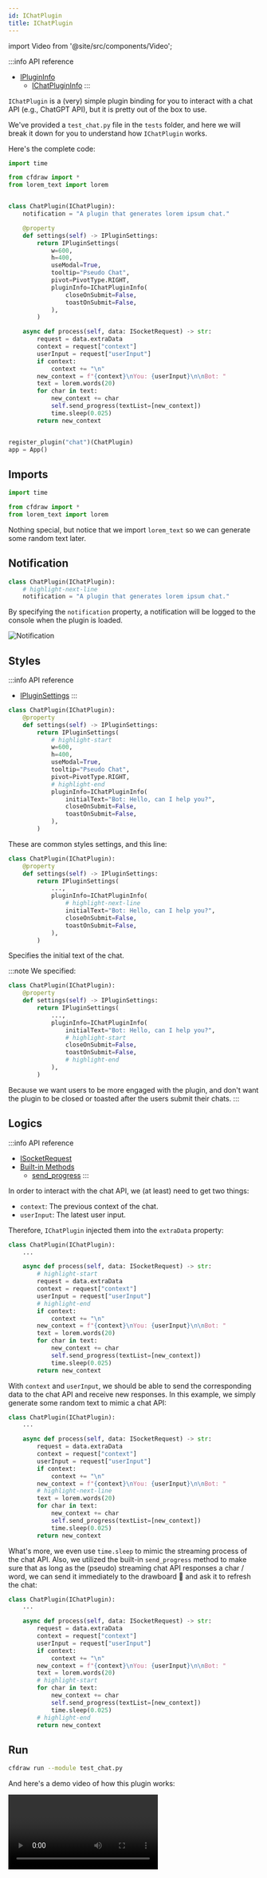 ```yaml
---
id: IChatPlugin
title: IChatPlugin
---
```


import Video from '@site/src/components/Video';

:::info API reference
* [IPluginInfo](/docs/api-reference/IPluginInfo)
  * [IChatPluginInfo](/docs/api-reference/IChatPluginInfo)
:::

`IChatPlugin` is a (very) simple plugin binding for you to interact with a chat API (e.g., ChatGPT API), but it is pretty out of the box to use.

We've provided a `test_chat.py` file in the `tests` folder, and here we will break it down for you to understand how `IChatPlugin` works.

Here's the complete code:

```python showLineNumbers title="tests/test_chat.py"
import time

from cfdraw import *
from lorem_text import lorem


class ChatPlugin(IChatPlugin):
    notification = "A plugin that generates lorem ipsum chat."

    @property
    def settings(self) -> IPluginSettings:
        return IPluginSettings(
            w=600,
            h=400,
            useModal=True,
            tooltip="Pseudo Chat",
            pivot=PivotType.RIGHT,
            pluginInfo=IChatPluginInfo(
                closeOnSubmit=False,
                toastOnSubmit=False,
            ),
        )

    async def process(self, data: ISocketRequest) -> str:
        request = data.extraData
        context = request["context"]
        userInput = request["userInput"]
        if context:
            context += "\n"
        new_context = f"{context}\nYou: {userInput}\n\nBot: "
        text = lorem.words(20)
        for char in text:
            new_context += char
            self.send_progress(textList=[new_context])
            time.sleep(0.025)
        return new_context


register_plugin("chat")(ChatPlugin)
app = App()
```

## Imports

```python title="tests/test_chat.py"
import time

from cfdraw import *
from lorem_text import lorem
```

Nothing special, but notice that we import `lorem_text` so we can generate some random text later.

## Notification

```python title="tests/test_chat.py"
class ChatPlugin(IChatPlugin):
    # highlight-next-line
    notification = "A plugin that generates lorem ipsum chat."
```

By specifying the `notification` property, a notification will be logged to the console when the plugin is loaded.

![Notification](./assets/screenshot_0.png)

## Styles

:::info API reference
* [IPluginSettings](/docs/api-reference/IPluginSettings)
:::

```python title="tests/test_chat.py"
class ChatPlugin(IChatPlugin):
    @property
    def settings(self) -> IPluginSettings:
        return IPluginSettings(
            # highlight-start
            w=600,
            h=400,
            useModal=True,
            tooltip="Pseudo Chat",
            pivot=PivotType.RIGHT,
            # highlight-end
            pluginInfo=IChatPluginInfo(
                initialText="Bot: Hello, can I help you?",
                closeOnSubmit=False,
                toastOnSubmit=False,
            ),
        )
```

These are common styles settings, and this line:

```python title="tests/test_chat.py"
class ChatPlugin(IChatPlugin):
    @property
    def settings(self) -> IPluginSettings:
        return IPluginSettings(
            ...,
            pluginInfo=IChatPluginInfo(
                # highlight-next-line
                initialText="Bot: Hello, can I help you?",
                closeOnSubmit=False,
                toastOnSubmit=False,
            ),
        )
```

Specifies the initial text of the chat.

:::note
We specified:

```python title="tests/test_chat.py"
class ChatPlugin(IChatPlugin):
    @property
    def settings(self) -> IPluginSettings:
        return IPluginSettings(
            ...,
            pluginInfo=IChatPluginInfo(
                initialText="Bot: Hello, can I help you?",
                # highlight-start
                closeOnSubmit=False,
                toastOnSubmit=False,
                # highlight-end
            ),
        )
```

Because we want users to be more engaged with the plugin, and don't want the plugin to be closed or toasted after the users submit their chats.
:::

## Logics

:::info API reference
* [ISocketRequest](/docs/api-reference/ISocketRequest)
* [Built-in Methods](/docs/api-reference/built-in-methods)
  * [send_progress](/docs/api-reference/built-in-methods#send_progress)
:::

In order to interact with the chat API, we (at least) need to get two things:

* `context`: The previous context of the chat.
* `userInput`: The latest user input.

Therefore, `IChatPlugin` injected them into the `extraData` property:

```python title="tests/test_chat.py"
class ChatPlugin(IChatPlugin):
    ...

    async def process(self, data: ISocketRequest) -> str:
        # highlight-start
        request = data.extraData
        context = request["context"]
        userInput = request["userInput"]
        # highlight-end
        if context:
            context += "\n"
        new_context = f"{context}\nYou: {userInput}\n\nBot: "
        text = lorem.words(20)
        for char in text:
            new_context += char
            self.send_progress(textList=[new_context])
            time.sleep(0.025)
        return new_context
```

With `context` and `userInput`, we should be able to send the corresponding data to the chat API and receive new responses. In this example, we simply generate some random text to mimic a chat API:

```python title="tests/test_chat.py"
class ChatPlugin(IChatPlugin):
    ...

    async def process(self, data: ISocketRequest) -> str:
        request = data.extraData
        context = request["context"]
        userInput = request["userInput"]
        if context:
            context += "\n"
        new_context = f"{context}\nYou: {userInput}\n\nBot: "
        # highlight-next-line
        text = lorem.words(20)
        for char in text:
            new_context += char
            self.send_progress(textList=[new_context])
            time.sleep(0.025)
        return new_context
```

What's more, we even use `time.sleep` to mimic the streaming process of the chat API. Also, we utilized the built-in `send_progress` method to make sure that as long as the (pseudo) streaming chat API responses a char / word, we can send it immediately to the drawboard 🎨 and ask it to refresh the chat:

```python title="tests/test_chat.py"
class ChatPlugin(IChatPlugin):
    ...

    async def process(self, data: ISocketRequest) -> str:
        request = data.extraData
        context = request["context"]
        userInput = request["userInput"]
        if context:
            context += "\n"
        new_context = f"{context}\nYou: {userInput}\n\nBot: "
        text = lorem.words(20)
        # highlight-start
        for char in text:
            new_context += char
            self.send_progress(textList=[new_context])
            time.sleep(0.025)
        # highlight-end
        return new_context
```

## Run

```bash title="tests"
cfdraw run --module test_chat.py
```

And here's a demo video of how this plugin works:

<Video url="https://github.com/carefree0910/carefree-drawboard/assets/15677328/4fb7f3e0-617c-4c5b-9a06-1c062b425e38" />
